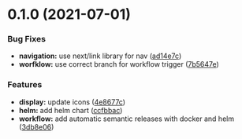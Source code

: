 # 0.1.0 (2021-07-01)


### Bug Fixes

* **navigation:** use next/link library for nav ([ad14e7c](https://github.com/bsord/weatherdrop/commit/ad14e7c61c437eb2d8f3ccf728600d441656dca5))
* **worfklow:** use correct branch for workflow trigger ([7b5647e](https://github.com/bsord/weatherdrop/commit/7b5647effda9fa80178827f875b4dd89bc639e3f))


### Features

* **display:** update icons ([4e8677c](https://github.com/bsord/weatherdrop/commit/4e8677cadec9caf9b6440c03e008eec84bfbd1a3))
* **helm:** add helm chart ([ccfbbac](https://github.com/bsord/weatherdrop/commit/ccfbbaccb765c3040d3df9ec3f6540fc41ee36ac))
* **workflow:** add automatic semantic releases with docker and helm ([3db8e06](https://github.com/bsord/weatherdrop/commit/3db8e06922e1e1d3728426d36231e925090d3ed6))



